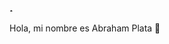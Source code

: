 ## <img width="5" height="5" alt="image" src="https://github.com/user-attachments/assets/ec3a8985-487d-4bc8-9448-322799372b45" />
 Hola, mi nombre es Abraham Plata 👋

<!--
**Plata20/Plata20** is a ✨ _special_ ✨ repository because its `README.md` (this file) appears on your GitHub profile.

Here are some ideas to get you started:

- 🔭 I’m currently working on ...
- 🌱 I’m currently learning ...
- 👯 I’m looking to collaborate on ...
- 🤔 I’m looking for help with ...
- 💬 Ask me about ...
- 📫 How to reach me: ...
- 😄 Pronouns: ...
- ⚡ Fun fact: ...
-->
